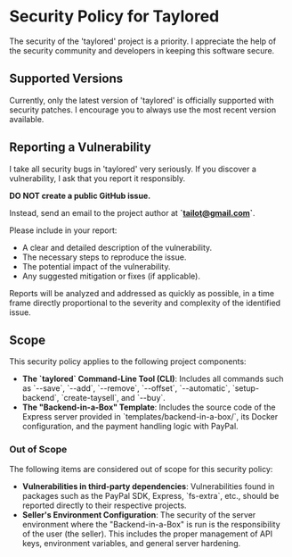 # Security Policy for Taylored

The security of the 'taylored' project is a priority. I appreciate the help of the security community and developers in keeping this software secure.

## Supported Versions

Currently, only the latest version of 'taylored' is officially supported with security patches. I encourage you to always use the most recent version available.

## Reporting a Vulnerability

I take all security bugs in 'taylored' very seriously. If you discover a vulnerability, I ask that you report it responsibly.

**DO NOT create a public GitHub issue.**

Instead, send an email to the project author at **\`tailot@gmail.com\`**.

Please include in your report:
* A clear and detailed description of the vulnerability.
* The necessary steps to reproduce the issue.
* The potential impact of the vulnerability.
* Any suggested mitigation or fixes (if applicable).

Reports will be analyzed and addressed as quickly as possible, in a time frame directly proportional to the severity and complexity of the identified issue.

## Scope

This security policy applies to the following project components:

* **The \`taylored\` Command-Line Tool (CLI)**: Includes all commands such as \`--save\`, \`--add\`, \`--remove\`, \`--offset\`, \`--automatic\`, \`setup-backend\`, \`create-taysell\`, and \`--buy\`.
* **The "Backend-in-a-Box" Template**: Includes the source code of the Express server provided in \`templates/backend-in-a-box/\`, its Docker configuration, and the payment handling logic with PayPal.

### Out of Scope

The following items are considered out of scope for this security policy:

* **Vulnerabilities in third-party dependencies**: Vulnerabilities found in packages such as the PayPal SDK, Express, \`fs-extra\`, etc., should be reported directly to their respective projects.
* **Seller's Environment Configuration**: The security of the server environment where the "Backend-in-a-Box" is run is the responsibility of the user (the seller). This includes the proper management of API keys, environment variables, and general server hardening.
